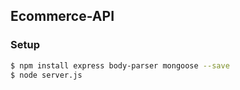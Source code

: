 ## Ecommerce-API

### Setup

```bash
$ npm install express body-parser mongoose --save
$ node server.js
```

